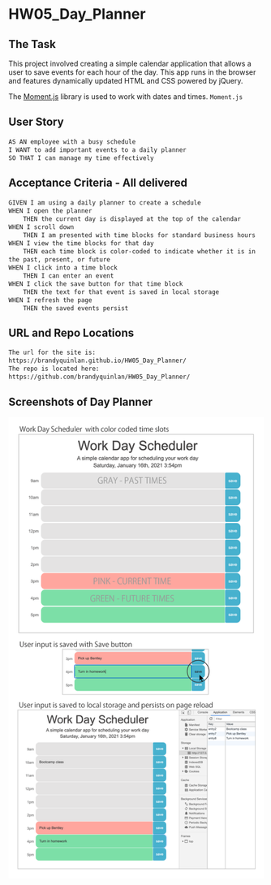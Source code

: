 # HW05_Day_Planner

## The Task

This project involved creating a simple calendar application that allows a user to save events for each hour of the day. This app runs in the browser and features dynamically updated HTML and CSS powered by jQuery.

The [Moment.js](https://momentjs.com/)  library is used to work with dates and times. `Moment.js`

## User Story

```
AS AN employee with a busy schedule
I WANT to add important events to a daily planner
SO THAT I can manage my time effectively
```

## Acceptance Criteria - All delivered

```
GIVEN I am using a daily planner to create a schedule
WHEN I open the planner
    THEN the current day is displayed at the top of the calendar
WHEN I scroll down
    THEN I am presented with time blocks for standard business hours
WHEN I view the time blocks for that day
    THEN each time block is color-coded to indicate whether it is in the past, present, or future
WHEN I click into a time block
    THEN I can enter an event
WHEN I click the save button for that time block
    THEN the text for that event is saved in local storage
WHEN I refresh the page
    THEN the saved events persist
```

## URL and Repo Locations

```
The url for the site is: https://brandyquinlan.github.io/HW05_Day_Planner/
The repo is located here: https://github.com/brandyquinlan/HW05_Day_Planner/
```

## Screenshots of Day Planner
![Screenshot](/assets/images/HW05_Screenshots-for-readme.png)
